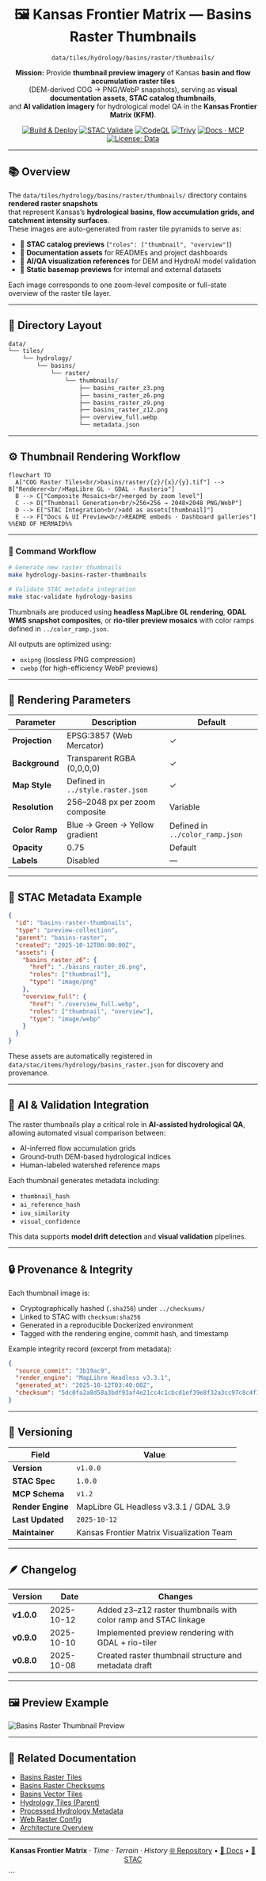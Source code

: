 <div align="center">

# 🖼️ Kansas Frontier Matrix — Basins Raster Thumbnails  
`data/tiles/hydrology/basins/raster/thumbnails/`

**Mission:** Provide **thumbnail preview imagery** of Kansas **basin and flow accumulation raster tiles**  
(DEM-derived COG → PNG/WebP snapshots), serving as **visual documentation assets**, **STAC catalog thumbnails**,  
and **AI validation imagery** for hydrological model QA in the **Kansas Frontier Matrix (KFM)**.

[![Build & Deploy](https://github.com/bartytime4life/Kansas-Frontier-Matrix/actions/workflows/site.yml/badge.svg)](../../../../../../.github/workflows/site.yml)
[![STAC Validate](https://github.com/bartytime4life/Kansas-Frontier-Matrix/actions/workflows/stac-validate.yml/badge.svg)](../../../../../../.github/workflows/stac-validate.yml)
[![CodeQL](https://github.com/bartytime4life/Kansas-Frontier-Matrix/actions/workflows/codeql.yml/badge.svg)](../../../../../../.github/workflows/codeql.yml)
[![Trivy](https://github.com/bartytime4life/Kansas-Frontier-Matrix/actions/workflows/trivy.yml/badge.svg)](../../../../../../.github/workflows/trivy.yml)
[![Docs · MCP](https://img.shields.io/badge/Docs-MCP-blue)](../../../../../../docs/)
[![License: Data](https://img.shields.io/badge/License-CC--BY%204.0-green)](../../../../../../LICENSE)

</div>

---

## 📚 Overview

The `data/tiles/hydrology/basins/raster/thumbnails/` directory contains **rendered raster snapshots**  
that represent Kansas’s **hydrological basins, flow accumulation grids, and catchment intensity surfaces**.  
These images are auto-generated from raster tile pyramids to serve as:
- 📘 **STAC catalog previews** (`"roles": ["thumbnail", "overview"]`)
- 🧭 **Documentation assets** for READMEs and project dashboards
- 🧠 **AI/QA visualization references** for DEM and HydroAI model validation
- 💾 **Static basemap previews** for internal and external datasets

Each image corresponds to one zoom-level composite or full-state overview of the raster tile layer.

---

## 🧱 Directory Layout

```bash
data/
└── tiles/
    └── hydrology/
        └── basins/
            └── raster/
                └── thumbnails/
                    ├── basins_raster_z3.png
                    ├── basins_raster_z6.png
                    ├── basins_raster_z9.png
                    ├── basins_raster_z12.png
                    ├── overview_full.webp
                    └── metadata.json
````

---

## ⚙️ Thumbnail Rendering Workflow

```mermaid
flowchart TD
  A["COG Raster Tiles<br/>basins/raster/{z}/{x}/{y}.tif"] --> B["Renderer<br/>MapLibre GL · GDAL · Rasterio"]
  B --> C["Composite Mosaics<br/>merged by zoom level"]
  C --> D["Thumbnail Generation<br/>256×256 → 2048×2048 PNG/WebP"]
  D --> E["STAC Integration<br/>add as assets[thumbnail]"]
  E --> F["Docs & UI Preview<br/>README embeds · Dashboard galleries"]
%%END OF MERMAID%%
```

---

### 🧮 Command Workflow

```bash
# Generate new raster thumbnails
make hydrology-basins-raster-thumbnails

# Validate STAC metadata integration
make stac-validate hydrology-basins
```

Thumbnails are produced using **headless MapLibre GL rendering**, **GDAL WMS snapshot composites**,
or **rio-tiler preview mosaics** with color ramps defined in `../color_ramp.json`.

All outputs are optimized using:

* `oxipng` (lossless PNG compression)
* `cwebp` (for high-efficiency WebP previews)

---

## 🎨 Rendering Parameters

| Parameter      | Description                       | Default                         |
| -------------- | --------------------------------- | ------------------------------- |
| **Projection** | EPSG:3857 (Web Mercator)          | ✓                               |
| **Background** | Transparent RGBA (0,0,0,0)        | ✓                               |
| **Map Style**  | Defined in `../style.raster.json` | ✓                               |
| **Resolution** | 256–2048 px per zoom composite    | Variable                        |
| **Color Ramp** | Blue → Green → Yellow gradient    | Defined in `../color_ramp.json` |
| **Opacity**    | 0.75                              | Default                         |
| **Labels**     | Disabled                          | —                               |

---

## 🧩 STAC Metadata Example

```json
{
  "id": "basins-raster-thumbnails",
  "type": "preview-collection",
  "parent": "basins-raster",
  "created": "2025-10-12T00:00:00Z",
  "assets": {
    "basins_raster_z6": {
      "href": "./basins_raster_z6.png",
      "roles": ["thumbnail"],
      "type": "image/png"
    },
    "overview_full": {
      "href": "./overview_full.webp",
      "roles": ["thumbnail", "overview"],
      "type": "image/webp"
    }
  }
}
```

These assets are automatically registered in
`data/stac/items/hydrology/basins_raster.json` for discovery and provenance.

---

## 🧠 AI & Validation Integration

The raster thumbnails play a critical role in **AI-assisted hydrological QA**, allowing
automated visual comparison between:

* AI-inferred flow accumulation grids
* Ground-truth DEM-based hydrological indices
* Human-labeled watershed reference maps

Each thumbnail generates metadata including:

* `thumbnail_hash`
* `ai_reference_hash`
* `iou_similarity`
* `visual_confidence`

This data supports **model drift detection** and **visual validation** pipelines.

---

## 🔒 Provenance & Integrity

Each thumbnail image is:

* Cryptographically hashed (`.sha256`) under `../checksums/`
* Linked to STAC with `checksum:sha256`
* Generated in a reproducible Dockerized environment
* Tagged with the rendering engine, commit hash, and timestamp

Example integrity record (excerpt from metadata):

```json
{
  "source_commit": "3b19ac9",
  "render_engine": "MapLibre Headless v3.3.1",
  "generated_at": "2025-10-12T03:40:00Z",
  "checksum": "5dc0fa2a8d58a3bdf93af4e21cc4c1cbcd1ef39e8f32a3cc97c8c4f1fa6a9e5a"
}
```

---

## 🧾 Versioning

| Field             | Value                                     |
| ----------------- | ----------------------------------------- |
| **Version**       | `v1.0.0`                                  |
| **STAC Spec**     | `1.0.0`                                   |
| **MCP Schema**    | `v1.2`                                    |
| **Render Engine** | MapLibre GL Headless v3.3.1 / GDAL 3.9    |
| **Last Updated**  | `2025-10-12`                              |
| **Maintainer**    | Kansas Frontier Matrix Visualization Team |

---

## 🪶 Changelog

| Version    | Date       | Changes                                                         |
| ---------- | ---------- | --------------------------------------------------------------- |
| **v1.0.0** | 2025-10-12 | Added z3–z12 raster thumbnails with color ramp and STAC linkage |
| **v0.9.0** | 2025-10-10 | Implemented preview rendering with GDAL + rio-tiler             |
| **v0.8.0** | 2025-10-08 | Created raster thumbnail structure and metadata draft           |

---

## 🖼️ Preview Example

![Basins Raster Thumbnail Preview](basins_raster_z6.png)

---

## 🔗 Related Documentation

* [Basins Raster Tiles](../README.md)
* [Basins Raster Checksums](../checksums/README.md)
* [Basins Vector Tiles](../../vector/README.md)
* [Hydrology Tiles (Parent)](../../README.md)
* [Processed Hydrology Metadata](../../../../../data/processed/metadata/hydrology/README.md)
* [Web Raster Config](../../../../../web/config/layers/hydrology.json)
* [Architecture Overview](../../../../../docs/architecture.md)

---

<div align="center">

**Kansas Frontier Matrix** · *Time · Terrain · History*
[🌐 Repository](https://github.com/bartytime4life/Kansas-Frontier-Matrix) • [📘 Docs](../../../../../../docs/) • [🧭 STAC](../../../../../../data/stac/)

</div>
```

